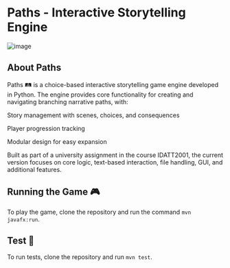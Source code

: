 # Paths - Interactive Storytelling Engine
![image](https://github.com/user-attachments/assets/f9161e25-9e03-48f1-a993-1c7f76123411)
## About Paths
Paths 🛤 is a choice-based interactive storytelling game engine developed in Python. The engine provides core functionality for creating and navigating branching narrative paths, with:

Story management with scenes, choices, and consequences

Player progression tracking

Modular design for easy expansion

Built as part of a university assignment in the course IDATT2001, the current version focuses on core logic, text-based interaction, file handling, GUI, and additional features.

## Running the Game 🎮
To play the game, clone the repository and run the command `mvn javafx:run`.

## Test 🧪
To run tests, clone the repository and run `mvn test`.
